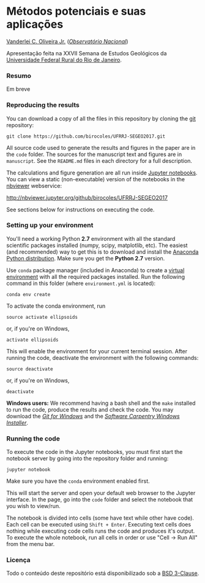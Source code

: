 # Métodos potenciais e suas aplicações

[Vanderlei C. Oliveira Jr.](http://www.pinga-lab.org/people/oliveira-jr.html)
([*Observatório Nacional*](http://www.on.br/index.php/pt-br/))

Apresentação feita na XXVII Semana de Estudos Geológicos da [Universidade
Federal Rural do Rio de Janeiro](http://portal.ufrrj.br/).

### Resumo

Em breve


### Reproducing the results

You can download a copy of all the files in this repository by cloning the
[git](https://git-scm.com/) repository:

    git clone https://github.com/birocoles/UFRRJ-SEGEO2017.git


All source code used to generate the results and figures in the paper are in
the `code` folder. The sources for the manuscript text and figures are in `manuscript`.
See the `README.md` files in each directory for a full description.

The calculations and figure generation are all run inside
[Jupyter notebooks](http://jupyter.org/).
You can view a static (non-executable) version of the notebooks in the
[nbviewer](https://nbviewer.jupyter.org/) webservice:

http://nbviewer.jupyter.org/github/birocoles/UFRRJ-SEGEO2017

See sections below for instructions on executing the code.


### Setting up your environment

You'll need a working Python **2.7** environment with all the standard
scientific packages installed (numpy, scipy, matplotlib, etc).  The easiest
(and recommended) way to get this is to download and install the
[Anaconda Python distribution](http://continuum.io/downloads#all).
Make sure you get the **Python 2.7** version.

Use `conda` package manager (included in Anaconda) to create a
[virtual environment](https://conda.io/docs/using/envs.html) with
all the required packages installed.
Run the following command in this folder (where `environment.yml`
is located):

    conda env create

To activate the conda environment, run

    source activate ellipsoids

or, if you're on Windows,

    activate ellipsoids

This will enable the environment for your current terminal session.
After running the code, deactivate the environment with the following
commands:

    source deactivate

or, if you're on Windows,

    deactivate


**Windows users:** We recommend having a bash shell and the `make` installed
to run the code, produce the results and check the code. You may download the
[*Git for Windows*](https://git-for-windows.github.io/) and the
[*Software Carpentry Windows Installer*](https://github.com/swcarpentry/windows-installer/releases).


### Running the code

To execute the code in the Jupyter notebooks, you must first start the
notebook server by going into the repository folder and running:

    jupyter notebook

Make sure you have the `conda` environment enabled first.

This will start the server and open your default web browser to the Jupyter
interface. In the page, go into the `code` folder and select the
notebook that you wish to view/run.

The notebook is divided into cells (some have text while other have code).
Each cell can be executed using `Shift + Enter`.
Executing text cells does nothing while executing code cells runs the code
and produces it's output.
To execute the whole notebook, run all cells in order or use "Cell -> Run All"
from the menu bar.


### Licença

Todo o conteúdo deste repositório está disponibilizado sob a [BSD 3-Clause](https://github.com/birocoles/UFRRJ-SEGEO2017/blob/master/LICENSE).
